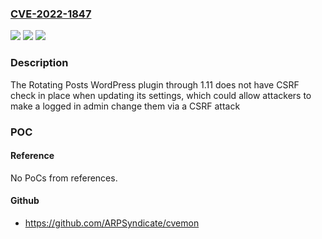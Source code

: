 ### [CVE-2022-1847](https://cve.mitre.org/cgi-bin/cvename.cgi?name=CVE-2022-1847)
![](https://img.shields.io/static/v1?label=Product&message=Rotating%20Posts&color=blue)
![](https://img.shields.io/static/v1?label=Version&message=n%2Fa&color=blue)
![](https://img.shields.io/static/v1?label=Vulnerability&message=CWE-352%20Cross-Site%20Request%20Forgery%20(CSRF)&color=brighgreen)

### Description

The Rotating Posts WordPress plugin through 1.11 does not have CSRF check in place when updating its settings, which could allow attackers to make a logged in admin change them via a CSRF attack

### POC

#### Reference
No PoCs from references.

#### Github
- https://github.com/ARPSyndicate/cvemon

